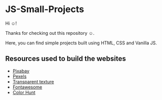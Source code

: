 # JS-Small-Projects

Hi ☺! 

Thanks for checking out this repository ☺.

Here, you can find simple projects built using HTML, CSS and Vanilla JS.


## Resources used to build the websites
- [Pixabay](https://pixabay.com/)
- [Pexels](https://www.pexels.com/)
- [Transparent texture](https://www.transparenttextures.com/)
- [Fontawesome](https://fontawesome.com/)
- [Color Hunt](https://colorhunt.co/)
